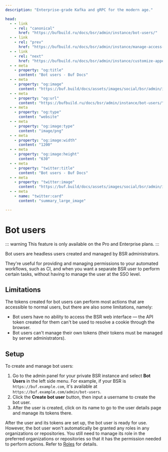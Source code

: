 ```yaml
---
description: "Enterprise-grade Kafka and gRPC for the modern age."

head:
  - - link
    - rel: "canonical"
      href: "https://bufbuild.ru/docs/bsr/admin/instance/bot-users/"
  - - link
    - rel: "prev"
      href: "https://bufbuild.ru/docs/bsr/admin/instance/manage-access-idp-groups/"
  - - link
    - rel: "next"
      href: "https://bufbuild.ru/docs/bsr/admin/instance/customize-appearance/"
  - - meta
    - property: "og:title"
      content: "Bot users - Buf Docs"
  - - meta
    - property: "og:image"
      content: "https://buf.build/docs/assets/images/social/bsr/admin/instance/bot-users.png"
  - - meta
    - property: "og:url"
      content: "https://bufbuild.ru/docs/bsr/admin/instance/bot-users/"
  - - meta
    - property: "og:type"
      content: "website"
  - - meta
    - property: "og:image:type"
      content: "image/png"
  - - meta
    - property: "og:image:width"
      content: "1200"
  - - meta
    - property: "og:image:height"
      content: "630"
  - - meta
    - property: "twitter:title"
      content: "Bot users - Buf Docs"
  - - meta
    - property: "twitter:image"
      content: "https://buf.build/docs/assets/images/social/bsr/admin/instance/bot-users.png"
  - - meta
    - name: "twitter:card"
      content: "summary_large_image"

---
```


# Bot users

::: warning
This feature is only available on the Pro and Enterprise plans.
:::

Bot users are headless users created and managed by BSR administrators.

They're useful for providing and managing permissions to your automated workflows, such as CI, and when you want a separate BSR user to perform certain tasks, without having to manage the user at the SSO level.

## Limitations

The tokens created for bot users can perform most actions that are accessible to normal users, but there are also some limitations, namely:

- Bot users have no ability to access the BSR web interface — the API token created for them can't be used to resolve a cookie through the browser.
- Bot users can't manage their own tokens (their tokens must be managed by server administrators).

## Setup

To create and manage bot users:

1.  Go to the admin panel for your private BSR instance and select **Bot Users** in the left side menu. For example, if your BSR is `https://buf.example.com`, it's available at `https://buf.example.com/admin/bot-users`.
2.  Click the **Create bot user** button, then input a username to create the bot user.
3.  After the user is created, click on its name to go to the user details page and manage its tokens there.

After the user and its tokens are set up, the bot user is ready for use. However, the bot user won't automatically be granted any roles in any organizations or repositories. You still need to manage its role in the preferred organizations or repositories so that it has the permission needed to perform actions. Refer to [Roles](../../roles/) for details.

